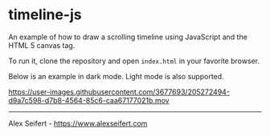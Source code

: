 # timeline-js

An example of how to draw a scrolling timeline using JavaScript and the HTML 5 canvas tag.

To run it, clone the repository and open `index.html` in your favorite browser.

Below is an example in dark mode. Light mode is also supported.

https://user-images.githubusercontent.com/3677693/205272494-d9a7c598-d7b8-4564-85c6-caa67177021b.mov

---

Alex Seifert - https://www.alexseifert.com
